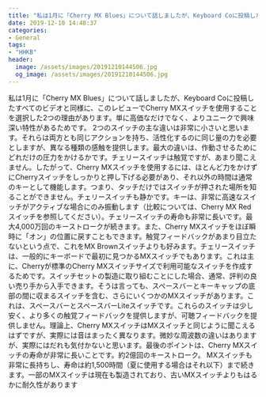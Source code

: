 ```yaml
---
title: "私は1月に「Cherry MX Blues」について話しましたが、Keyboard Coに投稿したすべてのビデオと同様に、このレビューでCherry MXスイッチを使用することを選択した2つの理由があります。"
date: 2019-12-10 14:48:37
categories:
- General
tags:
- "HHKB"
header:
  image: /assets/images/20191210144506.jpg
  og_image: /assets/images/20191210144506.jpg
---
```


私は1月に「Cherry MX Blues」について話しましたが、Keyboard Coに投稿したすべてのビデオと同様に、このレビューでCherry MXスイッチを使用することを選択した2つの理由があります。単に高価なだけでなく、よりユニークで興味深い特性があるためです。 2つのスイッチの主な違いは非常に小さいと思います。それらは両方とも同じアクションを持ち、活性化するのに同じ量の力を必要としますが、異なる種類の感触を提供します。最大の違いは、作動させるためにどれだけの圧力をかけるかです。チェリースイッチは触覚ですが、あまり聞こえません。したがって、Cherry MXスイッチを使用するには、ほとんど力をかけずにCherryスイッチをしっかりと押し下げる必要があり、それ以外の時間は通常のキーとして機能します。つまり、タッチだけではスイッチが押された場所を知ることができません。チェリースイッチも静かです。キーは、非常に高速なスイッチがアクティブな場合にのみ振動します（比較については、Cherry MX Redスイッチを参照してください）。チェリースイッチの寿命も非常に長いです。最大4,000万回のキーストロークが続きます。また、Cherry MXスイッチをほぼ瞬時に「オン」の位置に戻すこともできます。触覚フィードバックがあまり目立たないという点で、これをMX Brownスイッチよりも好みます。チェリースイッチは、一般的にキーボードで最初に見つかるMXスイッチでもあります。これは主に、Cherryが標準のCherry MXスイッチサイズで利用可能なスイッチを作成するためです。スイッチセットの製造に取り組むことにした場合、通常、評判の良い売り手から入手できます。そうは言っても、スペースバーとキーキャップの底部の間に収まるスイッチを含む、さらにいくつかのMXスイッチがあります。これは、スペースバーとスペースバーLiteスイッチです。これらのスイッチは少し安く、より多くの触覚フィードバックを提供しますが、可聴フィードバックを提供しません。理論上、Cherry MXスイッチはMXスイッチと同じように聞こえるはずですが、実際には音はまったく異なります。微妙な周波数の違いはありますが、実際にはだれも気付かないと思います。最後のポイントは、Cherry MXスイッチの寿命が非常に長いことです。約2億回のキーストローク。 MXスイッチも非常に長持ちし、寿命は約1,500時間（夏に使用する場合はそれ以下）まで続きます。一部のMXスイッチは現在も製造されており、古いMXスイッチよりもはるかに耐久性があります
